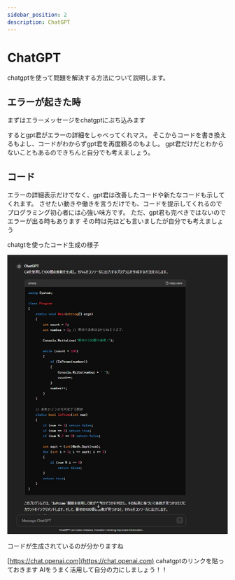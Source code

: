 ```yaml
---
sidebar_position: 2
description: ChatGPT
---
```


# ChatGPT
chatgptを使って問題を解決する方法について説明します。

## エラーが起きた時
まずはエラーメッセージをchatgptにぶち込みます

するとgpt君がエラーの詳細をしゃべってくれマス。
そこからコードを書き換えるもよし、コードがわからずgpt君を再度頼るのもよし。
gpt君だけだとわからないこともあるのできちんと自分でも考えましょう。

## コード
エラーの詳細表示だけでなく、gpt君は改善したコードや新たなコードも示してくれます。
させたい動きや働きを言うだけでも、コードを提示してくれるのでプログラミング初心者には心強い味方です。
ただ、gpt君も完ぺきではないのでエラーが出る時もあります
その時は先ほども言いましたが自分でも考えましょう

chatgtを使ったコード生成の様子

![UnityHublns](./images/ChatGPT_Example.jpg)<!-- UnityHubIns -->

コードが生成されているのが分かりますね

[https://chat.openai.com](https://chat.openai.com)
cahatgptのリンクを貼っておきます
AIをうまく活用して自分の力にしましょう！！